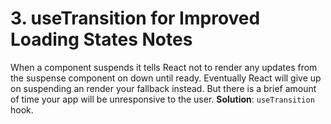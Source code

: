# 3. useTransition for Improved Loading States Notes

When a component suspends it tells React not to render any updates from the suspense component on down until ready. Eventually React will give up on suspending an render your fallback instead. But there is a brief amount of time your app will be unresponsive to the user. **Solution**: `useTransition` hook.

